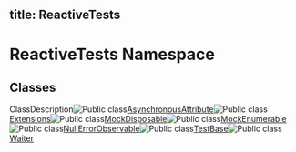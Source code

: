 title: ReactiveTests
---
# ReactiveTests Namespace

## Classes

ClassDescription![Public class](https://reactiveui.net/assets/img/Hh212009.pubclass(en-us,VS.103).gif "Public class")[AsynchronousAttribute](AsynchronousAttribute/AsynchronousAttribute)![Public class](https://reactiveui.net/assets/img/Hh212009.pubclass(en-us,VS.103).gif "Public class")[Extensions](Extensions/Extensions)![Public class](https://reactiveui.net/assets/img/Hh212009.pubclass(en-us,VS.103).gif "Public class")[MockDisposable](MockDisposable/MockDisposable)![Public class](https://reactiveui.net/assets/img/Hh212009.pubclass(en-us,VS.103).gif "Public class")[MockEnumerable<T>](MockEnumerable/MockEnumerable(T))![Public class](https://reactiveui.net/assets/img/Hh212009.pubclass(en-us,VS.103).gif "Public class")[NullErrorObservable<T>](NullErrorObservable/NullErrorObservable(T))![Public class](https://reactiveui.net/assets/img/Hh212009.pubclass(en-us,VS.103).gif "Public class")[TestBase](TestBase/TestBase)![Public class](https://reactiveui.net/assets/img/Hh212009.pubclass(en-us,VS.103).gif "Public class")[Waiter](Waiter/Waiter)
